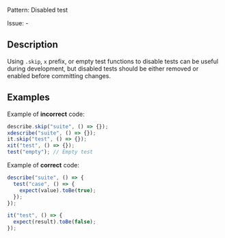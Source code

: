 Pattern: Disabled test

Issue: -

## Description

Using `.skip`, `x` prefix, or empty test functions to disable tests can be useful during development, but disabled tests should be either removed or enabled before committing changes.

## Examples

Example of **incorrect** code:
```javascript
describe.skip("suite", () => {});
xdescribe("suite", () => {});
it.skip("test", () => {});
xit("test", () => {});
test("empty"); // Empty test
```

Example of **correct** code:
```javascript
describe("suite", () => {
  test("case", () => {
    expect(value).toBe(true);
  });
});

it("test", () => {
  expect(result).toBe(false);
});
```